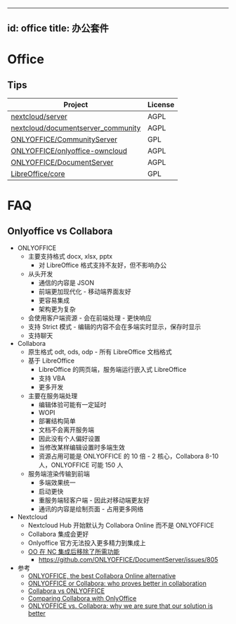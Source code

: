 ----
id: office
title: 办公套件
----

# Office

## Tips

| Project                                                                                     | License |
| ------------------------------------------------------------------------------------------- | ------- |
| [nextcloud/server](https://github.com/nextcloud/server)                                     | AGPL    |
| [nextcloud/documentserver_community](https://github.com/nextcloud/documentserver_community) | AGPL    |
| [ONLYOFFICE/CommunityServer](https://github.com/ONLYOFFICE/CommunityServer)                 | GPL     |
| [ONLYOFFICE/onlyoffice-owncloud](https://github.com/ONLYOFFICE/onlyoffice-owncloud)         | AGPL    |
| [ONLYOFFICE/DocumentServer](https://github.com/ONLYOFFICE/DocumentServer)                   | AGPL    |
| [LibreOffice/core](https://github.com/LibreOffice/core)                                     | GPL     |

# FAQ

## Onlyoffice vs Collabora

- ONLYOFFICE
  - 主要支持格式 docx, xlsx, pptx
    - 对 LibreOffice 格式支持不友好，但不影响办公
  - 从头开发
    - 通信的内容是 JSON
    - 前端更加现代化 - 移动端界面友好
    - 更容易集成
    - 架构更为复杂
  - 会使用客户端资源 - 会在前端处理 - 更快响应
  - 支持 Strict 模式 - 编辑的内容不会在多端实时显示，保存时显示
  - 支持聊天
- Collabora
  - 原生格式 odt, ods, odp - 所有 LibreOffice 文档格式
  - 基于 LibreOffice
    - LibreOffice 的网页端，服务端运行嵌入式 LibreOffice
    - 支持 VBA
    - 更多开发
  - 主要在服务端处理
    - 编辑体验可能有一定延时
    - WOPI
    - 部署结构简单
    - 文档不会离开服务端
    - 因此没有个人偏好设置
    - 当修改某样编辑设置时多端生效
    - 资源占用可能是 ONLYOFFICE 的 10 倍 - 2 核心，Collabora 8-10 人，ONLYOFFICE 可能 150 人
  - 服务端渲染传输到前端
    - 多端效果统一
    - 启动更快
    - 重服务端轻客户端 - 因此对移动端更友好
    - 通讯的内容是绘制页面 - 占用更多网络
- Nextcloud
  - Nextcloud Hub 开始默认为 Collabora Online 而不是 ONLYOFFICE
  - Collabora 集成会更好
  - Onlyoffice 官方无法投入更多精力到集成上
  - [OO 在 NC 集成后移除了所需功能](https://help.nextcloud.com/t/onlyoffice-or-collabora/12262/62)
    - https://github.com/ONLYOFFICE/DocumentServer/issues/805
- 参考
  - [ONLYOFFICE, the best Collabora Online alternative](https://www.onlyoffice.com/en/best-collabora-alternative.aspx)
  - [ONLYOFFICE or Collabora: who proves better in collaboration](https://www.onlyoffice.com/blog/2018/08/onlyoffice-or-collabora-who-proves-better-in-collaboration/)
  - [Collabora vs ONLYOFFICE](https://webcache.googleusercontent.com/search?q=cache:sbLUff9T1UoJ:https://blog.jospoortvliet.com/2020/06/collabora-vs-onlyoffice.html+&cd=10&hl=zh-CN&ct=clnk)
  - [Comparing Collabora with OnlyOffice](https://www.collaboraoffice.com/comparing-collabora-with-onlyoffice/)
  - [ONLYOFFICE vs. Collabora: why we are sure that our solution is better](https://weekly-geekly.github.io/articles/341522/index.html)
